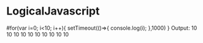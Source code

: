 # LogicalJavascript
#for(var i=0; i<10; i++){
setTimeout(()=>{
console.log(i);
},1000)
}
Output:
10
10
10
10
10
10
10
10
10
10
